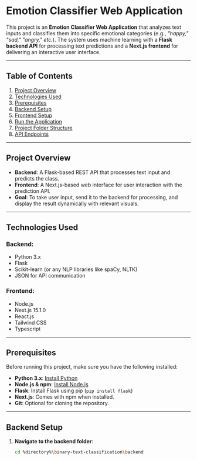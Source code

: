 # Emotion Classifier Web Application

This project is an **Emotion Classifier Web Application** that analyzes text inputs and classifies them into specific emotional categories (e.g., *"happy," "sad," "angry," etc.*). The system uses machine learning with a **Flask backend API** for processing text predictions and a **Next.js frontend** for delivering an interactive user interface.

---

## Table of Contents
1. [Project Overview](#project-overview)
2. [Technologies Used](#technologies-used)
3. [Prerequisites](#prerequisites)
4. [Backend Setup](#backend-setup)
5. [Frontend Setup](#frontend-setup)
6. [Run the Application](#run-the-application)
7. [Project Folder Structure](#project-folder-structure)
8. [API Endpoints](#api-endpoints)

---

## Project Overview

- **Backend**: A Flask-based REST API that processes text input and predicts the class.
- **Frontend**: A Next.js-based web interface for user interaction with the prediction API.
- **Goal**: To take user input, send it to the backend for processing, and display the result dynamically with relevant visuals.

---

## Technologies Used

### Backend:
- Python 3.x
- Flask
- Scikit-learn (or any NLP libraries like spaCy, NLTK)
- JSON for API communication

### Frontend:
- Node.js
- Next.js 15.1.0
- React.js
- Tailwind CSS
- Typescript

---

## Prerequisites

Before running this project, make sure you have the following installed:

- **Python 3.x**: [Install Python](https://www.python.org/)
- **Node.js & npm**: [Install Node.js](https://nodejs.org/)
- **Flask**: Install Flask using pip (`pip install flask`)
- **Next.js**: Comes with npm when installed.
- **Git**: Optional for cloning the repository.

---

## Backend Setup

1. **Navigate to the backend folder**:
   ```bash
   cd %directory%\binary-text-classification\backend
